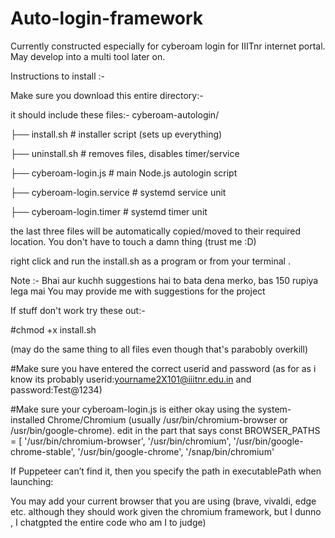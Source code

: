 # Auto-login-framework
Currently constructed especially for cyberoam login for IIITnr internet portal. May develop into a multi tool later on.











Instructions to install :- 










Make sure you download this entire directory:- 




it should include these files:- cyberoam-autologin/

├── install.sh                 # installer script (sets up everything)

├── uninstall.sh               # removes files, disables timer/service

├── cyberoam-login.js          # main Node.js autologin script

├── cyberoam-login.service     # systemd service unit

├── cyberoam-login.timer       # systemd timer unit







the last three files will be automatically copied/moved to their required location. 
You don't have to touch a damn thing (trust me :D)






right click and run the install.sh as a program or from your terminal .










Note :- Bhai aur kuchh suggestions hai to bata dena merko, bas 150 rupiya lega mai 
You may provide me with suggestions for the project











If stuff don't work try these out:-



#chmod +x install.sh 

(may do the same thing to all files even though that's parabobly overkill)



#Make sure you have entered the correct userid and password (as for as i know its probably userid:yourname2X101@iiitnr.edu.in and password:Test@1234)



#Make sure your cyberoam-login.js is either okay using the system-installed Chrome/Chromium (usually /usr/bin/chromium-browser or /usr/bin/google-chrome).
edit in the part that says const BROWSER_PATHS = [
  '/usr/bin/chromium-browser',
  '/usr/bin/chromium',
  '/usr/bin/google-chrome-stable',
  '/usr/bin/google-chrome',
  '/snap/bin/chromium'


If Puppeteer can’t find it, then you specify the path in executablePath when launching:



You may add your current browser that you are using (brave, vivaldi, edge etc. although they should work given the chromium framework, 
but I dunno , I chatgpted the entire code who am I to judge)
